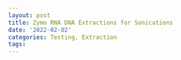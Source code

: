 ```yaml
---
layout: post
title: Zymo RNA DNA Extractions for Sonications
date: '2022-02-02'
categories: Testing, Extraction
tags: 
---
```


